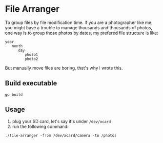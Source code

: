 # File Arranger
To group files by file modification time.
If you are a photographer like me, you might have a trouble to manage thousands and thousands of photos, one way is to group those photos by dates, my prefered file structure is like:
```
year
   month
      day
         photo1
         photo2
```
But manually move files are boring, that's why I wrote this.
## Build executable
```
go build
```

## Usage
1. plug your SD card, let's say it's under `/dev/xcard`
2. run the following command:
```
./file-arranger -from /dev/xcard/camera -to /photos
```

